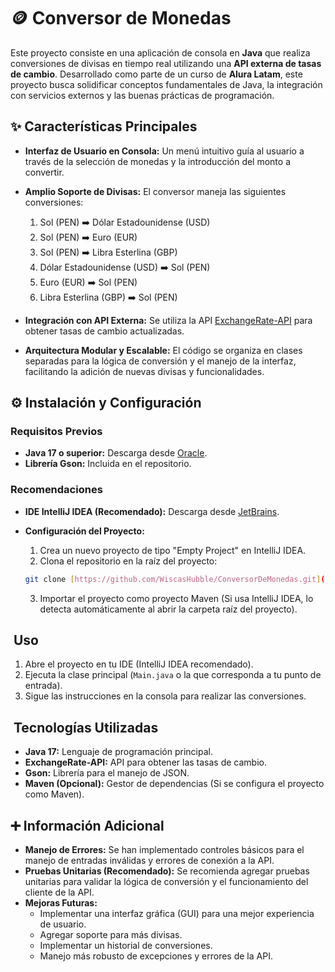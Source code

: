 # 🪙 Conversor de Monedas

Este proyecto consiste en una aplicación de consola en **Java** que realiza conversiones de divisas en tiempo real utilizando una **API externa de tasas de cambio**. Desarrollado como parte de un curso de **Alura Latam**, este proyecto busca solidificar conceptos fundamentales de Java, la integración con servicios externos y las buenas prácticas de programación.

## ✨ Características Principales

*   **Interfaz de Usuario en Consola:** Un menú intuitivo guía al usuario a través de la selección de monedas y la introducción del monto a convertir.

*   **Amplio Soporte de Divisas:** El conversor maneja las siguientes conversiones:

    1.  Sol (PEN) ➡️ Dólar Estadounidense (USD)
    2.  Sol (PEN) ➡️ Euro (EUR)
    3.  Sol (PEN) ➡️ Libra Esterlina (GBP)
    4.  Dólar Estadounidense (USD) ➡️ Sol (PEN)
    5.  Euro (EUR) ➡️ Sol (PEN)
    6.  Libra Esterlina (GBP) ➡️ Sol (PEN)

*   **Integración con API Externa:** Se utiliza la API [ExchangeRate-API](https://www.exchangerate-api.com/) para obtener tasas de cambio actualizadas.

*   **Arquitectura Modular y Escalable:** El código se organiza en clases separadas para la lógica de conversión y el manejo de la interfaz, facilitando la adición de nuevas divisas y funcionalidades.

## ⚙️ Instalación y Configuración

### Requisitos Previos

*   **Java 17 o superior:** Descarga desde [Oracle](https://www.oracle.com/java/technologies/javase/jdk17-archive-downloads.html).
*   **Librería Gson:** Incluida en el repositorio.

### Recomendaciones

*   **IDE IntelliJ IDEA (Recomendado):** Descarga desde [JetBrains](https://www.jetbrains.com/idea/download/?section=windows).
*   **Configuración del Proyecto:**

    1.  Crea un nuevo proyecto de tipo "Empty Project" en IntelliJ IDEA.
    2.  Clona el repositorio en la raíz del proyecto:

    ```bash
    git clone [https://github.com/WiscasHubble/ConversorDeMonedas.git](https://github.com/WiscasHubble/ConversorDeMonedas.git)
    ```

    3. Importar el proyecto como proyecto Maven (Si usa IntelliJ IDEA, lo detecta automáticamente al abrir la carpeta raíz del proyecto).

## ️ Uso

1.  Abre el proyecto en tu IDE (IntelliJ IDEA recomendado).
2.  Ejecuta la clase principal (`Main.java` o la que corresponda a tu punto de entrada).
3.  Sigue las instrucciones en la consola para realizar las conversiones.

## ️ Tecnologías Utilizadas

*   **Java 17:** Lenguaje de programación principal.
*   **ExchangeRate-API:** API para obtener las tasas de cambio.
*   **Gson:** Librería para el manejo de JSON.
*   **Maven (Opcional):** Gestor de dependencias (Si se configura el proyecto como Maven).
  
## ➕ Información Adicional

*   **Manejo de Errores:** Se han implementado controles básicos para el manejo de entradas inválidas y errores de conexión a la API.
*   **Pruebas Unitarias (Recomendado):** Se recomienda agregar pruebas unitarias para validar la lógica de conversión y el funcionamiento del cliente de la API.
*   **Mejoras Futuras:**
    *   Implementar una interfaz gráfica (GUI) para una mejor experiencia de usuario.
    *   Agregar soporte para más divisas.
    *   Implementar un historial de conversiones.
    *   Manejo más robusto de excepciones y errores de la API.
